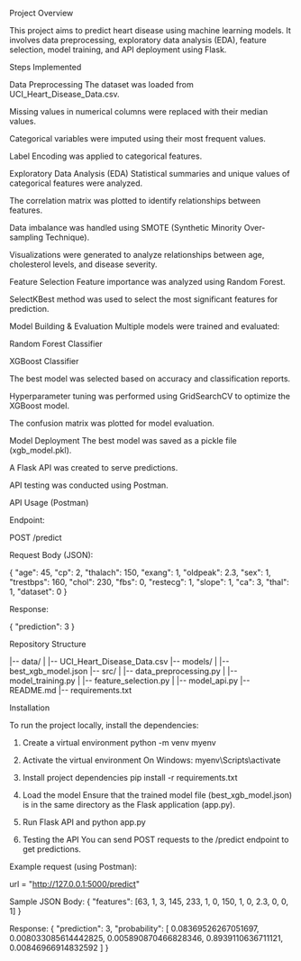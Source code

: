 Project Overview

This project aims to predict heart disease using machine learning models. It involves data preprocessing, exploratory data analysis (EDA), feature selection, model training, and API deployment using Flask.

Steps Implemented

Data Preprocessing
The dataset was loaded from UCI_Heart_Disease_Data.csv.

Missing values in numerical columns were replaced with their median values.

Categorical variables were imputed using their most frequent values.

Label Encoding was applied to categorical features.

Exploratory Data Analysis (EDA)
Statistical summaries and unique values of categorical features were analyzed.

The correlation matrix was plotted to identify relationships between features.

Data imbalance was handled using SMOTE (Synthetic Minority Over-sampling Technique).

Visualizations were generated to analyze relationships between age, cholesterol levels, and disease severity.

Feature Selection
Feature importance was analyzed using Random Forest.

SelectKBest method was used to select the most significant features for prediction.

Model Building & Evaluation
Multiple models were trained and evaluated:

Random Forest Classifier

XGBoost Classifier

The best model was selected based on accuracy and classification reports.

Hyperparameter tuning was performed using GridSearchCV to optimize the XGBoost model.

The confusion matrix was plotted for model evaluation.

Model Deployment
The best model was saved as a pickle file (xgb_model.pkl).

A Flask API was created to serve predictions.

API testing was conducted using Postman.

API Usage (Postman)

Endpoint:

POST /predict

Request Body (JSON):

{ "age": 45, "cp": 2, "thalach": 150, "exang": 1, "oldpeak": 2.3, "sex": 1, "trestbps": 160, "chol": 230, "fbs": 0, "restecg": 1, "slope": 1, "ca": 3, "thal": 1, "dataset": 0 }

Response:

{ "prediction": 3 }

Repository Structure

|-- data/ | |-- UCI_Heart_Disease_Data.csv |-- models/ | |-- best_xgb_model.json |-- src/ | |-- data_preprocessing.py | |-- model_training.py | |-- feature_selection.py | |-- model_api.py |-- README.md |-- requirements.txt

Installation

To run the project locally, install the dependencies:

1. Create a virtual environment
python -m venv myenv

2. Activate the virtual environment On Windows:
myenv\Scripts\activate

3. Install project dependencies
pip install -r requirements.txt

4. Load the model
Ensure that the trained model file (best_xgb_model.json) is in the same directory as the Flask application (app.py).

5. Run Flask API and 
python app.py

6. Testing the API
You can send POST requests to the /predict endpoint to get predictions.

Example request (using Postman):

url = "http://127.0.0.1:5000/predict"

Sample JSON Body: {
  "features": [63, 1, 3, 145, 233, 1, 0, 150, 1, 0, 2.3, 0, 0, 1]
}

Response:
{
  "prediction": 3,
  "probability": [
    0.08369526267051697,
    0.008033085614442825,
    0.005890870466828346,
    0.8939110636711121,
    0.00846966914832592
  ]
}


